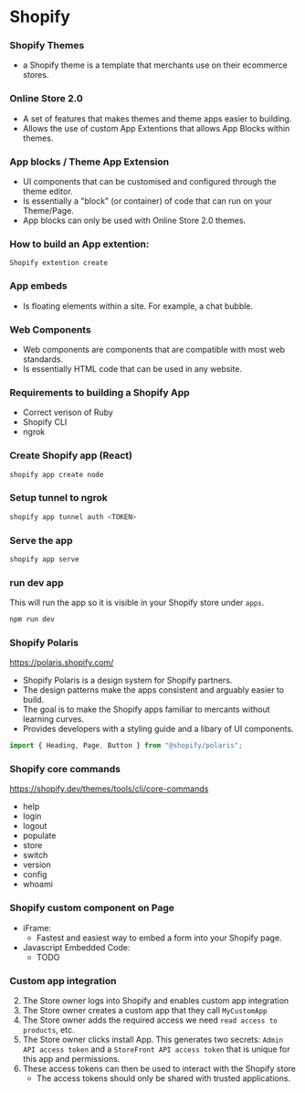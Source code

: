 # Shopify

### Shopify Themes
* a Shopify theme is a template that merchants use on their ecommerce stores.


### Online Store 2.0
* A set of features that makes themes and theme apps easier to building.
* Allows the use of custom App Extentions that allows App Blocks within themes.


### App blocks / Theme App Extension
* UI components that can be customised and configured through the theme editor.
* Is essentially a "block" (or container) of code that can run on your Theme/Page.
* App blocks can only be used with Online Store 2.0 themes.


### How to build an App extention:
```
Shopify extention create
```


### App embeds
* Is floating elements within a site. For example, a chat bubble.


### Web Components
* Web components are components that are compatible with most web standards.
* Is essentially HTML code that can be used in any website.


### Requirements to building a Shopify App
* Correct verison of Ruby
* Shopify CLI
* ngrok


### Create Shopify app (React)
```bash
shopify app create node
```


### Setup tunnel to ngrok
```bash
shopify app tunnel auth <TOKEN>
```


### Serve the app
```bash
shopify app serve
```


### run dev app
This will run the app so it is visible in your Shopify store under `apps`.
```bash
npm run dev 
```


### Shopify Polaris
https://polaris.shopify.com/
* Shopify Polaris is a design system for Shopify partners.
* The design patterns make the apps consistent and arguably easier to build.
* The goal is to make the Shopify apps familiar to mercants without learning curves.
* Provides developers with a styling guide and a libary of UI components.
```jsx
import { Heading, Page, Button } from "@shopify/polaris";
```


### Shopify core commands
https://shopify.dev/themes/tools/cli/core-commands
* help
* login
* logout
* populate
* store
* switch
* version
* config
* whoami


### Shopify custom component on Page
* iFrame:
    * Fastest and easiest way to embed a form into your Shopify page.
* Javascript Embedded Code:
    * TODO


### Custom app integration
2. The Store owner logs into Shopify and enables custom app integration
3. The Store owner creates a custom app that they call `MyCustomApp`
4. The Store owner adds the required access we need `read access to products`, etc. 
5. The Store owner clicks install App. This generates two secrets: `Admin API access token` and a `StoreFront API access token` that is unique for this app and permissions.
6. These access tokens can then be used to interact with the Shopify store
    * The access tokens should only be shared with trusted applications.
